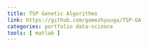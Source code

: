 ```yaml
---
title: TSP Genetic Algorithms
link: https://github.com/gomezhyuuga/TSP-GA
categories: portfolio data-science
tools: [ matlab ]
---
```

